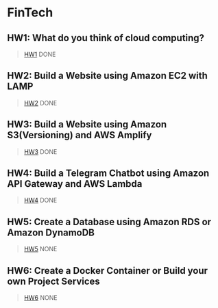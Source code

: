 FinTech
===

HW1: What do you think of cloud computing?
---
>[HW1](https://github.com/08170106/FinTech/blob/main/HW1)
>DONE

HW2: Build a Website using Amazon EC2 with LAMP
---
>[HW2](https://youtu.be/5AMBaaYeLZ4)
>DONE

HW3: Build a Website using Amazon S3(Versioning) and AWS Amplify
---
>[HW3](https://youtu.be/MYu7mfsTNek)
>DONE

HW4: Build a Telegram Chatbot using Amazon API Gateway and AWS Lambda
---
>[HW4](https://youtu.be/HVOHuTkDV8o)
>DONE

HW5: Create a Database using Amazon RDS or Amazon DynamoDB
---
>[HW5]()
>NONE

HW6: Create a Docker Container or Build your own Project Services
---
>[HW6]()
>NONE

